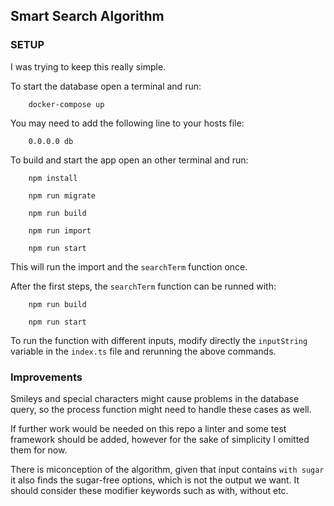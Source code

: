 ## Smart Search Algorithm

### SETUP

I was trying to keep this really simple.

To start the database open a terminal and run:

        docker-compose up

You may need to add the following line to your hosts file:

        0.0.0.0 db

To build and start the app open an other terminal and run:

        npm install

        npm run migrate

        npm run build

        npm run import

        npm run start

This will run the import and the `searchTerm` function once.

After the first steps, the `searchTerm` function can be runned with:

        npm run build
    
        npm run start

To run the function with different inputs, modify directly the `inputString` variable in the `index.ts` file and rerunning the above commands.

### Improvements

Smileys and special characters might cause problems in the database query, so the process function might need to handle these cases as well.

If further work would be needed on this repo a linter and some test framework should be added, however for the sake of simplicity I omitted them for now.

There is miconception of the algorithm, given that input contains `with sugar` it also finds the sugar-free options, which is not the output we want.
It should consider these modifier keywords such as with, without etc.